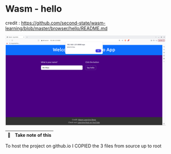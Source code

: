# Wasm - hello

credit : https://github.com/second-state/wasm-learning/blob/master/browser/hello/README.md

![Screenshot](https://github.com/RGGH/hello-wasm/blob/main/Screenshot%20from%202024-10-21%2009-55-59.png)

| :memo:        | Take note of this       |
|---------------|:------------------------|

To host the project on github.io I COPIED the 3 files from source up to root
